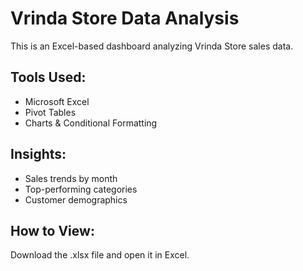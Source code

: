# Vrinda Store Data Analysis
This is an Excel-based dashboard analyzing Vrinda Store sales data.
## Tools Used:
- Microsoft Excel
- Pivot Tables
- Charts & Conditional Formatting
## Insights:
- Sales trends by month
- Top-performing categories
- Customer demographics
## How to View:
Download the .xlsx file and open it in Excel.
